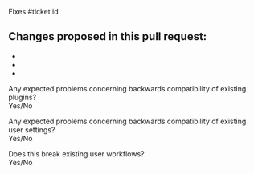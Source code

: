 Fixes #ticket id

Changes proposed in this pull request:
-
-
-
-


Any expected problems concerning backwards compatibility of existing plugins?  
Yes/No

Any expected problems concerning backwards compatibility of existing user settings?  
Yes/No

Does this break existing user workflows?  
Yes/No
